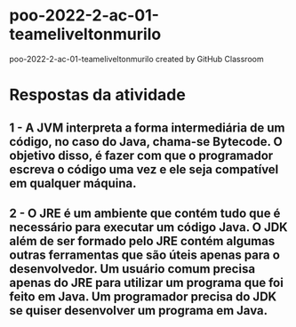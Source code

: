 # poo-2022-2-ac-01-teameliveltonmurilo
poo-2022-2-ac-01-teameliveltonmurilo created by GitHub Classroom

# Respostas da atividade

## 1 - A JVM interpreta a forma intermediária de um código, no caso do Java, chama-se Bytecode. O objetivo disso, é fazer com que o programador escreva o código uma vez e ele seja compatível em qualquer máquina.

## 2 - O JRE é um ambiente que contém tudo que é necessário para executar um código Java. O JDK além de ser formado pelo JRE contém algumas outras ferramentas que são úteis apenas para o desenvolvedor. Um usuário comum precisa apenas do JRE para utilizar um programa que foi feito em Java. Um programador precisa do JDK se quiser desenvolver um programa em Java.
